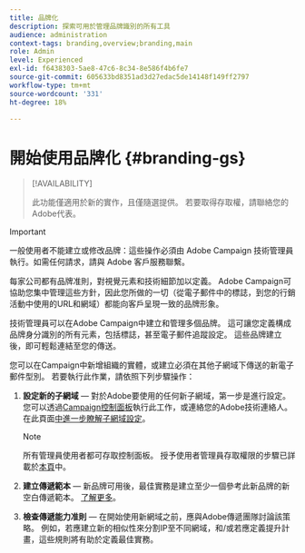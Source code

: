 ```yaml
---
title: 品牌化
description: 探索可用於管理品牌識別的所有工具
audience: administration
context-tags: branding,overview;branding,main
role: Admin
level: Experienced
exl-id: f6438303-5ae8-47c6-8c34-8e586f4b6fe7
source-git-commit: 605633bd8351ad3d27edac5de14148f149ff2797
workflow-type: tm+mt
source-wordcount: '331'
ht-degree: 18%

---
```


# 開始使用品牌化 {#branding-gs}

>[!AVAILABILITY]
>
>此功能僅適用於新的實作，且僅隨選提供。 若要取得存取權，請聯絡您的Adobe代表。


>[!IMPORTANT]
>
>一般使用者不能建立或修改品牌：這些操作必須由 Adobe Campaign 技術管理員執行。如需任何請求，請與 Adobe 客戶服務聯繫。

每家公司都有品牌准則，對視覺元素和技術細節加以定義。 Adobe Campaign可協助您集中管理這些方針，因此您所做的一切（從電子郵件中的標誌，到您的行銷活動中使用的URL和網域）都能向客戶呈現一致的品牌形象。

技術管理員可以在Adobe Campaign中建立和管理多個品牌。 這可讓您定義構成品牌身分識別的所有元素，包括標誌，甚至電子郵件追蹤設定。 這些品牌建立後，即可輕鬆連結至您的傳送。

您可以在Campaign中新增組織的實體，或建立必須在其他子網域下傳送的新電子郵件型別。 若要執行此作業，請依照下列步驟操作：

1. **設定新的子網域** — 對於Adobe要使用的任何新子網域，第一步是進行設定。 您可以透過[Campaign控制面板](https://experienceleague.adobe.com/docs/control-panel/using/subdomains-and-certificates/subdomains-branding.html?lang=zh-Hant)執行此工作，或連絡您的Adobe技術連絡人。 在此頁面[中進一步瞭解子網域設定](https://experienceleague.adobe.com/en/docs/deliverability-learn/deliverability-best-practice-guide/additional-resources/campaign/ac-domain-name-setup)。

   >[!NOTE]
   >
   >所有管理員使用者都可存取控制面板。 授予使用者管理員存取權限的步驟已詳載於[本頁](https://experienceleague.adobe.com/docs/control-panel/using/discover-control-panel/managing-permissions.html?lang=zh-Hant#discover-control-panel)中。

1. **建立傳遞範本** — 新品牌可用後，最佳實務是建立至少一個參考此新品牌的新空白傳遞範本。 [了解更多](branding-assign.md)。

1. **檢查傳遞能力准則** — 在開始使用新網域之前，應與Adobe傳遞團隊討論該策略。 例如，若應建立新的相似性來分割IP至不同網域，和/或若應定義提升計畫，這些規則將有助於定義最佳實務。
